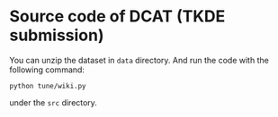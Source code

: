 # Source code of DCAT (TKDE submission)

You can unzip the dataset in `data` directory. And run the code with the following command:
```
python tune/wiki.py
```
under the `src` directory.